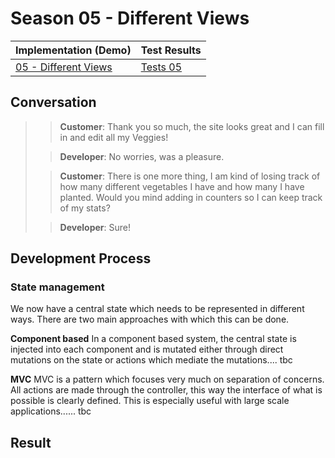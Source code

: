 # Season 05 - Different Views

| Implementation (Demo)             | Test Results           |
| --------------------------------- | ---------------------- |
| [05 - Different Views](demo.html) | [Tests 05](tests.html) |

## Conversation

> > **Customer**: Thank you so much, the site looks great and I can fill in and edit all my Veggies!
>
> > **Developer**: No worries, was a pleasure.
>
> > **Customer**: There is one more thing, I am kind of losing track of how many different vegetables I have and how many I have planted. Would you mind adding in counters so I can keep track of my stats?
>
> > **Developer**: Sure!

## Development Process

### State management

We now have a central state which needs to be represented in different ways.
There are two main approaches with which this can be done. 

**Component based**
In a component based system, the central state is injected into each component and is mutated either through direct mutations on the state or actions which mediate the mutations.... tbc

**MVC**
MVC is a pattern which focuses very much on separation of concerns. All actions are made through the controller, this way the interface of what is possible is clearly defined. This is especially useful with large scale applications...... tbc


## Result
